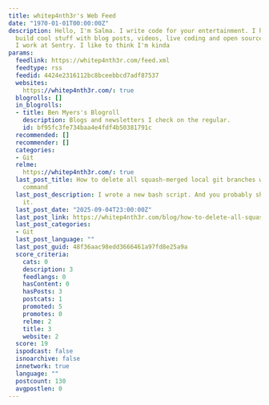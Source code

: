 ```yaml
---
title: whitep4nth3r's Web Feed
date: "1970-01-01T00:00:00Z"
description: Hello, I'm Salma. I write code for your entertainment. I help developers
  build cool stuff with blog posts, videos, live coding and open source projects.
  I work at Sentry. I like to think I'm kinda
params:
  feedlink: https://whitep4nth3r.com/feed.xml
  feedtype: rss
  feedid: 4424e2316112bc8bceebbcd7adf87537
  websites:
    https://whitep4nth3r.com/: true
  blogrolls: []
  in_blogrolls:
  - title: Ben Myers's Blogroll
    description: Blogs and newsletters I check on the regular.
    id: bf95fc3fe734baa4e4fdf4b50381791c
  recommended: []
  recommender: []
  categories:
  - Git
  relme:
    https://whitep4nth3r.com/: true
  last_post_title: How to delete all squash-merged local git branches with one terminal
    command
  last_post_description: I wrote a new bash script. And you probably shouldn't use
    it.
  last_post_date: "2025-09-04T23:00:00Z"
  last_post_link: https://whitep4nth3r.com/blog/how-to-delete-all-squash-merged-local-git-branches-with-one-terminal-command/
  last_post_categories:
  - Git
  last_post_language: ""
  last_post_guid: 48f36aac98edd3666461a97fd8e25a9a
  score_criteria:
    cats: 0
    description: 3
    feedlangs: 0
    hasContent: 0
    hasPosts: 3
    postcats: 1
    promoted: 5
    promotes: 0
    relme: 2
    title: 3
    website: 2
  score: 19
  ispodcast: false
  isnoarchive: false
  innetwork: true
  language: ""
  postcount: 130
  avgpostlen: 0
---
```

